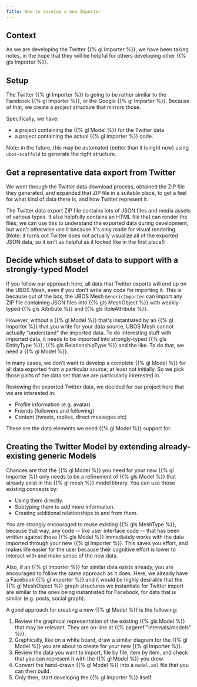 ```yaml
---
Title: How to develop a new Importer
---
```


## Context

As we are developing the Twitter {{% gl Importer %}}, we have been taking notes,
in the hope that they will be helpful for others developing other {{% gls Importer %}}.

## Setup

The Twitter {{% gl Importer %}} is going to be rather similar to the Facebook {{% gl Importer %}}, or
the Google {{% gl Importer %}}. Because of that, we create a project structure that mirrors
those.

Specifically, we have:
* a project containing the {{% gl Model %}} for the Twitter data
* a project containing the actual {{% gl Importer %}} code.

Note: in the future, this may be automated (better than it is right now) using
`ubos-scaffold` to generate the right structure.

## Get a representative data export from Twitter

We went through the Twitter data download process, obtained the ZIP file they
generated, and expanded that ZIP file in a suitable place, to get a feel for what
kind of data there is, and how Twitter represent it.

The Twitter data export ZIP file contains lots of JSON files and media assets
of various types. It also helpfully contains an HTML file that can render the files;
we can use this to understand the exported data during development, but won't
otherwise use it because it's only made for visual rendering. (Note: it turns
out Twitter does not actually visualize all of the exported JSON data, so it
isn't as helpful as it looked like in the first place!)

## Decide which subset of data to support with a strongly-typed Model

If you follow our approach here, all data that Twitter exports will end up on the
UBOS Mesh, even if you don't write any code for importing it. This is because out
of the box, the UBOS Mesh `GenericImporter` can import any ZIP file containing
JSON files into {{% gls MeshObject %}} with weakly-typed {{% gls Attribute %}}
and {{% gls RoleAttribute %}}.

However, without a {{% gl Model %}} that's instantiated by an {{% gl Importer %}}
that you write for your data source, UBOS Mesh cannot actually "understand" the imported
data. To do interesting stuff with imported data, it needs to be imported into strongly-typed
{{% gls EntityType %}}, {{% gls RelationshipType %}} and the like. To do that, we
need a {{% gl Model %}}.

In many cases, we don't want to develop a complete {{% gl Model %}} for all data
exported from a particular source; at least not initially. So we pick those parts
of the data set that we are particularly interested in.

Reviewing the exported Twitter data, we decided for our project here that we are interested in:

* Profile information (e.g. avatar)
* Friends (followers and following)
* Content (tweets, replies, direct messages etc)

These are the data elements we need {{% gl Model %}} support for.

## Creating the Twitter Model by extending already-existing generic Models

Chances are that the {{% gl Model %}} you need for your new {{% gl Importer %}}
only needs to be a refinement of {{% gls Model %}} that already exist in the
{{% gl mesh %}} model library. You can use those existing concepts by:

* Using them directly.
* Subtyping them to add more information.
* Creating additional relationships to and from them.

You are strongly encouraged to reuse existing {{% gls MeshType %}}, because 
that way, any code -- like user interface code -- that has been written against
those {{% gls Model %}} immediately works with the data imported through your new
{{% gl Importer %}}. This saves you effort, and makes life easier for the user
because their cognitive effort is lower to interact with and make sense of the
new data.

Also, if an {{% gl Importer %}} for similar data exists already, you are encouraged
to follow the same approach as it does. Here, we already have a Facebook
{{% gl importer %}} and it would be highly desirable that the {{% gl MeshObject %}}
graph structures we instantiate for Twitter import are similar to the ones
being instantiated for Facebook, for data that is similar (e.g. posts, social graph).

A good approach for creating a new {{% gl Model %}} is the following:

1. Review the graphical representation of the existing {{% gls Model %}} that
   may be relevant. They are on-line at {{% pageref "internals/models" %}}.
1. Graphically, like on a white board, draw a similar diagram for the
   {{% gl Model %}} you are about to create for your new {{% gl Importer %}}.
1. Review the data you want to import, file by file, item by item, and 
   check that you can represent it with the {{% gl Model %}} you drew.
1. Convert the hand-drawn {{% gl Model %}} into a `model.xml` file that
   you can then build.
1. Only then, start developng the {{% gl Importer %}} itself.

